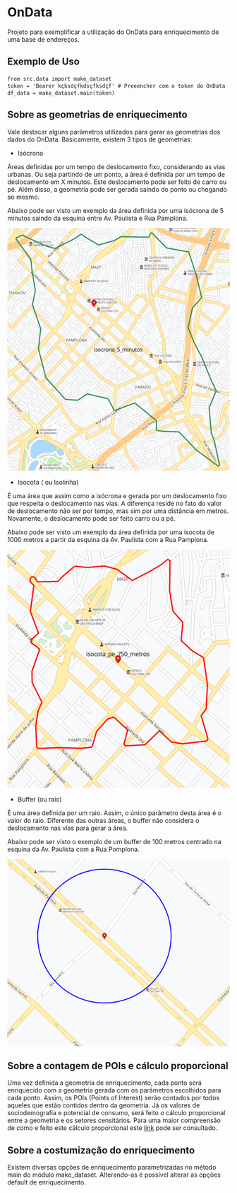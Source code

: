 OnData
==============================

Projeto para exemplificar a utilização do OnData para enriquecimento de uma base
de endereços.


Exemplo de Uso
------------

```
from src.data import make_dataset
token = 'Bearer kçksdçfkdsçfksdçf' # Preeencher com o token do OnData
df_data = make_dataset.main(token)
```

Sobre as geometrias de enriquecimento
------------

Vale destacar alguns parâmetros utilizados para gerar as geometrias dos dados do
OnData. Basicamente, existem 3 tipos de geometrias:

* Isócrona

Áreas definidas por um tempo de deslocamento fixo, considerando as vias urbanas. Ou seja partindo de um ponto, a área é definida por um tempo de deslocamento em
X minutos. Este deslocamento pode ser feito de carro ou pé. Além disso, a geometria pode ser gerada saindo do ponto ou chegando ao mesmo.

Abaixo pode ser visto um exemplo da área definida por uma isócrona de 5
minutos saindo da esquina entre Av. Paulista e Rua Pamplona.

![alt text](images/isocrona_5_min_saindo.png "Isócrona")

* Isocota ( ou Isolinha)

É uma área que assim como a isócrona e gerada por um deslocamento fixo que
respeita o deslocamento nas vias. A diferença reside no fato do valor de
deslocamento não ser por tempo, mas sim por uma distância em metros. Novamente,
o deslocamento pode ser feito carro ou a pé.

Abaixo pode ser visto um exemplo da área definida por uma isocota de 1000 metros
a partir da esquina da Av. Paulista com a Rua Pamplona.

![alt text](images/isocota_pe_750_metros.png "Isocota")

* Buffer (ou raio)

É uma área definida por um raio. Assim, o único parâmetro desta área é o valor
do raio. Diferente das outras áreas, o buffer não considera o deslocamento nas
vias para gerar a área.

Abaixo pode ser visto o exemplo de um buffer de 100 metros centrado na esquina
da Av. Paulista com a Rua Pomplona.

![alt text](images/buffer_100_metros.png "Buffer")


Sobre a contagem de POIs e cálculo proporcional
-------------------------

Uma vez definida a geometria de enriquecimento, cada ponto será enriquecido com
a geometria gerada com os parâmetros escolhidos para cada ponto. Assim, os POIs
(Points of Interest) serão contados por todos aqueles que estão contidos dentro
da geometria. Já os valores de sociodemografia e potencial de consumo, será
feito o cálculo proporcional entre a geometria e os setores censitários. Para uma maior
compreensão de como e feito este cálculo proporcional este
[link](https://medium.com/geo-tech/manipulando-dados-geoespaciais-em-python-9fe21dda5894 "GeoTech") pode ser consultado.

Sobre a costumização do enriquecimento
------------------------

Existem diversas opções de enriquecimento parametrizadas no método main do
módulo make\_dataset. Alterando-as é possível alterar as opções default de
enriquecimento.
